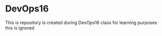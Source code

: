 # DevOps16
This is repository is created during DevOps16 class for learning purposes
this is ignored	
